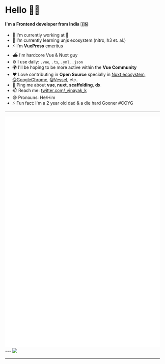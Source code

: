 # Hello 🙏🏽 


#### I'm a Frontend developer from India 🇮🇳

- 🏢 I'm currently working at 🤫
- 🌱 I’m currently learning unjs ecosystem (nitro, h3 et. al.)
- ⚡️ I'm **VuePress** emeritus
- ⛴ I'm hardcore Vue & Nuxt guy
- ⚙️ I use daily: `.vue`, `.ts`, `.yml`, `.json`
- 🌍 I'll be hoping to be more active within the **Vue Community**
- ❤️ Love contributing in **Open Source** specially in [Nuxt ecosystem](https://github.com/vinayakkulkarni?tab=overview&from=2019-04-01&to=2020-11-12&org=nuxt), [@GoogleChrome](https://github.com/vinayakkulkarni?org=GoogleChrome&year_list=1), [@Vessel](https://github.com/vinayakkulkarni?from=2020-07-01&to=2020-07-08&org=shipping-docker&year_list=1), etc..
- 💬 Ping me about **vue**, **nuxt**, **scaffolding**, **dx**
- 📫 Reach me: [twitter.com/_vinayak_k](https://twitter.com/_vinayak_k)
- 😄 Pronouns: He/Him
- ⚡️ Fun fact: I'm a 2 year old dad & a die hard Gooner #COYG

---

<img src="./github-metrics.svg" />  
---

<img src="https://github-readme-stats.vercel.app/api/wakatime?username=vinayak&api_domain=wakapi.geoql.in&bg_color=1A202C&title_color=2F855A&icon_color=2F855A&text_color=ffffff&custom_title=Wakapi%20Stats&layout=compact" />

---
